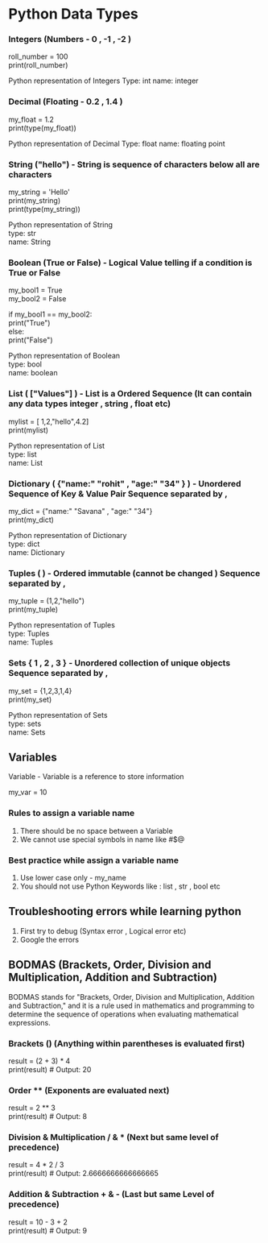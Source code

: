 # Python Data Types

### Integers (Numbers - 0 , -1 , -2 )

roll_number = 100 <br>
print(roll_number)

Python representation of Integers
Type: int
name: integer

### Decimal (Floating - 0.2 , 1.4 )

my_float = 1.2 <br>
print(type(my_float))

Python representation of Decimal
Type: float
name: floating point

### String ("hello") - String is sequence of characters below all are characters

my_string = 'Hello' <br>
print(my_string) <br>
print(type(my_string))

Python representation of String <br>
type: str <br>
name: String

### Boolean (True or False) - Logical Value telling if a condition is True or False

my_bool1 = True <br>
my_bool2 = False

if my_bool1 == my_bool2: <br>
    print("True") <br>
else: <br>
    print("False")

Python representation of Boolean <br>
type: bool <br>
name: boolean

### List ( ["Values"] ) - List is a Ordered Sequence (It can contain any data types integer , string , float etc)

mylist = [ 1,2,"hello",4.2] <br>
print(mylist)

Python representation of List <br>
type: list <br>
name: List

### Dictionary ( {"name:" "rohit" , "age:" "34" } ) - Unordered Sequence of Key & Value Pair Sequence separated by ,

my_dict = {"name:" "Savana" , "age:" "34"} <br>
print(my_dict)

Python representation of Dictionary <br>
type: dict <br>
name: Dictionary

### Tuples ( ) - Ordered immutable (cannot be changed ) Sequence separated by ,

my_tuple = (1,2,"hello") <br>
print(my_tuple)

Python representation of Tuples <br>
type: Tuples <br>
name: Tuples

### Sets { 1 , 2 , 3 } - Unordered collection of unique objects Sequence separated by ,

my_set = {1,2,3,1,4} <br>
print(my_set)

Python representation of Sets <br>
type: sets <br>
name: Sets

## Variables

Variable - Variable is a reference to store information

my_var = 10

### Rules to assign a variable name

1. There should be no space between a Variable
2. We cannot use special symbols in name like #$@ 

### Best practice while assign a variable name

1. Use lower case only - my_name
2. You should not use Python Keywords like : list , str , bool etc

## Troubleshooting errors while learning python

1. First try to debug  (Syntax error , Logical error etc)
2. Google the errors

## BODMAS (Brackets, Order, Division and Multiplication, Addition and Subtraction)

BODMAS stands for "Brackets, Order, Division and Multiplication, Addition and Subtraction," and it is a rule used in mathematics and programming to determine the sequence of operations when evaluating mathematical expressions.

### Brackets ()                          (Anything within parentheses is evaluated first)

result = (2 + 3) * 4 <br>
print(result)  # Output: 20

### Order **                             (Exponents are evaluated next)

result = 2 ** 3 <br>
print(result)  # Output: 8

### Division & Multiplication / & *      (Next but same level of precedence)

result = 4 * 2 / 3 <br>
print(result)  # Output: 2.6666666666666665

### Addition & Subtraction  + & -        (Last but same Level of precedence)

result = 10 - 3 + 2 <br>
print(result)  # Output: 9

